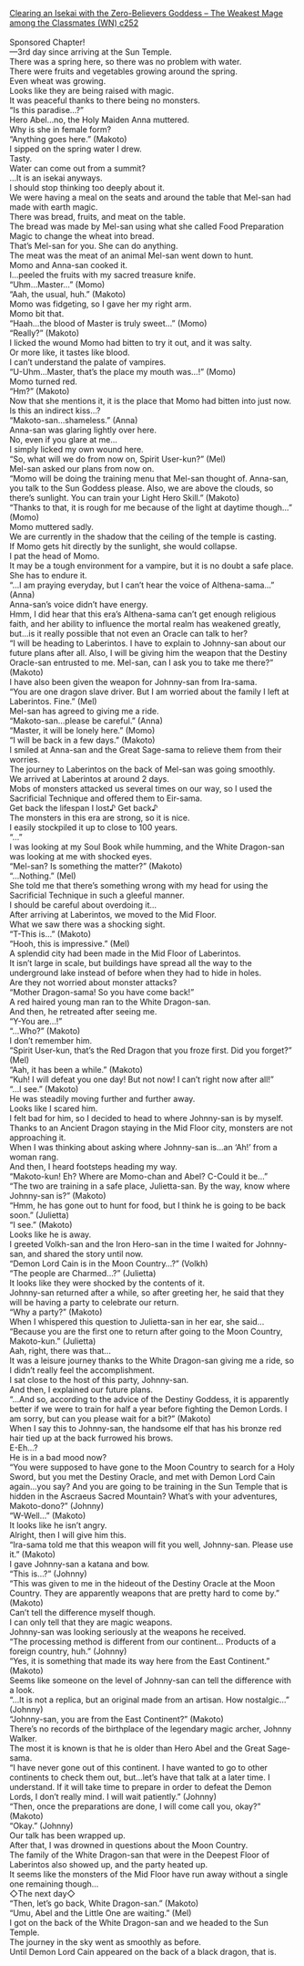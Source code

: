 [Clearing an Isekai with the Zero-Believers Goddess – The Weakest Mage among the Classmates (WN) c252](https://isekailunatic.com/2021/03/15/wm-chapter-252-takatsuki-makoto-trains/)
<br/><br/>
Sponsored Chapter!<br/>
—3rd day since arriving at the Sun Temple.<br/>
There was a spring here, so there was no problem with water.<br/>
There were fruits and vegetables growing around the spring.<br/>
Even wheat was growing.<br/>
Looks like they are being raised with magic.<br/>
It was peaceful thanks to there being no monsters. <br/>
“Is this paradise…?” <br/>
Hero Abel…no, the Holy Maiden Anna muttered.<br/>
Why is she in female form?<br/>
“Anything goes here.” (Makoto)<br/>
I sipped on the spring water I drew.<br/>
Tasty. <br/>
Water can come out from a summit?<br/>
…It is an isekai anyways.<br/>
I should stop thinking too deeply about it. <br/>
We were having a meal on the seats and around the table that Mel-san had made with earth magic.<br/>
There was bread, fruits, and meat on the table. <br/>
The bread was made by Mel-san using what she called Food Preparation Magic to change the wheat into bread.<br/>
That’s Mel-san for you. She can do anything.<br/>
The meat was the meat of an animal Mel-san went down to hunt.<br/>
Momo and Anna-san cooked it. <br/>
I…peeled the fruits with my sacred treasure knife.<br/>
“Uhm…Master…” (Momo)<br/>
“Aah, the usual, huh.” (Makoto)<br/>
Momo was fidgeting, so I gave her my right arm. <br/>
Momo bit that.<br/>
“Haah…the blood of Master is truly sweet…” (Momo)<br/>
“Really?” (Makoto)<br/>
I licked the wound Momo had bitten to try it out, and it was salty.<br/>
Or more like, it tastes like blood.<br/>
I can’t understand the palate of vampires.<br/>
“U-Uhm…Master, that’s the place my mouth was…!” (Momo)<br/>
Momo turned red.<br/>
“Hm?” (Makoto)<br/>
Now that she mentions it, it is the place that Momo had bitten into just now.<br/>
Is this an indirect kiss…?<br/>
“Makoto-san…shameless.” (Anna)<br/>
Anna-san was glaring lightly over here.<br/>
No, even if you glare at me…<br/>
I simply licked my own wound here.<br/>
“So, what will we do from now on, Spirit User-kun?” (Mel)<br/>
Mel-san asked our plans from now on.<br/>
“Momo will be doing the training menu that Mel-san thought of. Anna-san, you talk to the Sun Goddess please. Also, we are above the clouds, so there’s sunlight. You can train your Light Hero Skill.” (Makoto)<br/>
“Thanks to that, it is rough for me because of the light at daytime though…” (Momo)<br/>
Momo muttered sadly. <br/>
We are currently in the shadow that the ceiling of the temple is casting.<br/>
If Momo gets hit directly by the sunlight, she would collapse.<br/>
I pat the head of Momo.<br/>
It may be a tough environment for a vampire, but it is no doubt a safe place.<br/>
She has to endure it.<br/>
“…I am praying everyday, but I can’t hear the voice of Althena-sama…” (Anna)<br/>
Anna-san’s voice didn’t have energy.<br/>
Hmm, I did hear that this era’s Althena-sama can’t get enough religious faith, and her ability to influence the mortal realm has weakened greatly, but…is it really possible that not even an Oracle can talk to her?<br/>
“I will be heading to Laberintos. I have to explain to Johnny-san about our future plans after all. Also, I will be giving him the weapon that the Destiny Oracle-san entrusted to me. Mel-san, can I ask you to take me there?” (Makoto)<br/>
I have also been given the weapon for Johnny-san from Ira-sama. <br/>
“You are one dragon slave driver. But I am worried about the family I left at Laberintos. Fine.” (Mel)<br/>
Mel-san has agreed to giving me a ride.<br/>
“Makoto-san…please be careful.” (Anna)<br/>
“Master, it will be lonely here.” (Momo)<br/>
“I will be back in a few days.” (Makoto)<br/>
I smiled at Anna-san and the Great Sage-sama to relieve them from their worries.<br/>
The journey to Laberintos on the back of Mel-san was going smoothly.<br/>
We arrived at Laberintos at around 2 days.<br/>
Mobs of monsters attacked us several times on our way, so I used the Sacrificial Technique and offered them to Eir-sama.<br/>
Get back the lifespan I lost♪ Get back♪<br/>
The monsters in this era are strong, so it is nice.<br/>
I easily stockpiled it up to close to 100 years.<br/>
“…”<br/>
I was looking at my Soul Book while humming, and the White Dragon-san was looking at me with shocked eyes.<br/>
“Mel-san? Is something the matter?” (Makoto)<br/>
“…Nothing.” (Mel)<br/>
She told me that there’s something wrong with my head for using the Sacrificial Technique in such a gleeful manner.<br/>
I should be careful about overdoing it…<br/>
After arriving at Laberintos, we moved to the Mid Floor. <br/>
What we saw there was a shocking sight.<br/>
“T-This is…” (Makoto)<br/>
“Hooh, this is impressive.” (Mel)<br/>
A splendid city had been made in the Mid Floor of Laberintos.<br/>
It isn’t large in scale, but buildings have spread all the way to the underground lake instead of before when they had to hide in holes.<br/>
Are they not worried about monster attacks?<br/>
“Mother Dragon-sama! So you have come back!” <br/>
A red haired young man ran to the White Dragon-san.<br/>
And then, he retreated after seeing me.<br/>
“Y-You are…!” <br/>
“…Who?” (Makoto)<br/>
I don’t remember him.<br/>
“Spirit User-kun, that’s the Red Dragon that you froze first. Did you forget?” (Mel)<br/>
“Aah, it has been a while.” (Makoto)<br/>
“Kuh! I will defeat you one day! But not now! I can’t right now after all!” <br/>
“…I see.” (Makoto)<br/>
He was steadily moving further and further away.<br/>
Looks like I scared him.<br/>
I felt bad for him, so I decided to head to where Johnny-san is by myself.<br/>
Thanks to an Ancient Dragon staying in the Mid Floor city, monsters are not approaching it. <br/>
When I was thinking about asking where Johnny-san is…an ‘Ah!’ from a woman rang.<br/>
And then, I heard footsteps heading my way.<br/>
“Makoto-kun! Eh? Where are Momo-chan and Abel? C-Could it be…” <br/>
“The two are training in a safe place, Julietta-san. By the way, know where Johnny-san is?” (Makoto)<br/>
“Hmm, he has gone out to hunt for food, but I think he is going to be back soon.” (Julietta)<br/>
“I see.” (Makoto)<br/>
Looks like he is away.<br/>
I greeted Volkh-san and the Iron Hero-san in the time I waited for Johnny-san, and shared the story until now. <br/>
“Demon Lord Cain is in the Moon Country…?” (Volkh)<br/>
“The people are Charmed…?” (Julietta)<br/>
It looks like they were shocked by the contents of it.<br/>
Johnny-san returned after a while, so after greeting her, he said that they will be having a party to celebrate our return.<br/>
“Why a party?” (Makoto)<br/>
When I whispered this question to Julietta-san in her ear, she said…<br/>
“Because you are the first one to return after going to the Moon Country, Makoto-kun.” (Julietta)<br/>
Aah, right, there was that…<br/>
It was a leisure journey thanks to the White Dragon-san giving me a ride, so I didn’t really feel the accomplishment. <br/>
I sat close to the host of this party, Johnny-san.<br/>
And then, I explained our future plans.<br/>
“…And so, according to the advice of the Destiny Goddess, it is apparently better if we were to train for half a year before fighting the Demon Lords. I am sorry, but can you please wait for a bit?” (Makoto)<br/>
When I say this to Johnny-san, the handsome elf that has his bronze red hair tied up at the back furrowed his brows.<br/>
E-Eh…?<br/>
He is in a bad mood now?<br/>
“You were supposed to have gone to the Moon Country to search for a Holy Sword, but you met the Destiny Oracle, and met with Demon Lord Cain again…you say? And you are going to be training in the Sun Temple that is hidden in the Ascraeus Sacred Mountain? What’s with your adventures, Makoto-dono?” (Johnny)<br/>
“W-Well…” (Makoto)<br/>
It looks like he isn’t angry. <br/>
Alright, then I will give him this.<br/>
“Ira-sama told me that this weapon will fit you well, Johnny-san. Please use it.” (Makoto)<br/>
I gave Johnny-san a katana and bow. <br/>
“This is…?” (Johnny)<br/>
“This was given to me in the hideout of the Destiny Oracle at the Moon Country. They are apparently weapons that are pretty hard to come by.” (Makoto)<br/>
Can’t tell the difference myself though.<br/>
I can only tell that they are magic weapons.<br/>
Johnny-san was looking seriously at the weapons he received.<br/>
“The processing method is different from our continent… Products of a foreign country, huh.” (Johnny)<br/>
“Yes, it is something that made its way here from the East Continent.” (Makoto)<br/>
Seems like someone on the level of Johnny-san can tell the difference with a look.<br/>
“…It is not a replica, but an original made from an artisan. How nostalgic…” (Johnny)<br/>
“Johnny-san, you are from the East Continent?” (Makoto)<br/>
There’s no records of the birthplace of the legendary magic archer, Johnny Walker.<br/>
The most it is known is that he is older than Hero Abel and the Great Sage-sama.<br/>
“I have never gone out of this continent. I have wanted to go to other continents to check them out, but…let’s have that talk at a later time. I understand. If it will take time to prepare in order to defeat the Demon Lords, I don’t really mind. I will wait patiently.” (Johnny)<br/>
“Then, once the preparations are done, I will come call you, okay?” (Makoto)<br/>
“Okay.” (Johnny)<br/>
Our talk has been wrapped up.<br/>
After that, I was drowned in questions about the Moon Country.<br/>
The family of the White Dragon-san that were in the Deepest Floor of Laberintos also showed up, and the party heated up.<br/>
It seems like the monsters of the Mid Floor have run away without a single one remaining though…<br/>
◇The next day◇<br/>
“Then, let’s go back, White Dragon-san.” (Makoto)<br/>
“Umu, Abel and the Little One are waiting.” (Mel)<br/>
I got on the back of the White Dragon-san and we headed to the Sun Temple. <br/>
The journey in the sky went as smoothly as before.<br/>
Until Demon Lord Cain appeared on the back of a black dragon, that is.<br/>
 